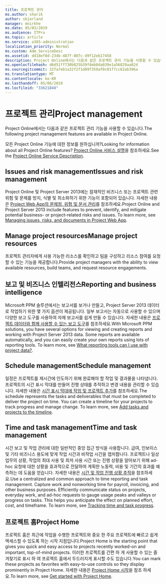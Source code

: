 ```yaml
---
title: 프로젝트 관리
ms.author: sharik
author: skjerland
manager: mnirkhe
ms.date: 05/03/2019
ms.audience: ITPro
ms.topic: article
ms.service: o365-administration
localization_priority: Normal
ms.custom: Adm_ServiceDesc
ms.assetid: dd18ef8d-234b-487f-807c-d9f12eb17458
description: Project Online에서는 다음과 같은 프로젝트 관리 기능을 사용할 수 있습니다.
ms.openlocfilehash: d6d51ff730b825b39fdeb8da039e1a56829aa82d
ms.sourcegitcommit: 32fa7eb1a32f2f1d89f359af0c01f7cc62ab396a
ms.translationtype: MT
ms.contentlocale: ko-KR
ms.lasthandoff: 05/06/2019
ms.locfileid: "33621848"
---
```

# <a name="project-management"></a><span data-ttu-id="1855d-103">프로젝트 관리</span><span class="sxs-lookup"><span data-stu-id="1855d-103">Project management</span></span>

<span data-ttu-id="1855d-104">Project Online에서는 다음과 같은 프로젝트 관리 기능을 사용할 수 있습니다.</span><span class="sxs-lookup"><span data-stu-id="1855d-104">The following project management features are available in Project Online.</span></span>
  
<span data-ttu-id="1855d-105">모든 Project Online 기능에 대한 정보를 원하십니까?</span><span class="sxs-lookup"><span data-stu-id="1855d-105">Looking for information about all Project Online features?</span></span> <span data-ttu-id="1855d-106">[Project Online 서비스 설명](project-online-service-description.md)을 참조하세요.</span><span class="sxs-lookup"><span data-stu-id="1855d-106">See the [Project Online Service Description](project-online-service-description.md).</span></span>
  
## <a name="issues-and-risk-management"></a><span data-ttu-id="1855d-107">Issues and risk management</span><span class="sxs-lookup"><span data-stu-id="1855d-107">Issues and risk management</span></span>
<span data-ttu-id="1855d-108"><a name="bkmk_IssuesRiskManagement"> </a></span><span class="sxs-lookup"><span data-stu-id="1855d-108"></span></span>

<span data-ttu-id="1855d-p102">Project Online 및 Project Server 2013에는 잠재적인 비즈니스 또는 프로젝트 관련 위험 및 문제를 방지, 식별 및 최소화하기 위한 기능이 포함되어 있습니다. 자세한 내용은 [Project Web App의 문제점, 위험 및 문서 관리](https://go.microsoft.com/fwlink/?LinkId=402634)를 참조하세요.</span><span class="sxs-lookup"><span data-stu-id="1855d-p102">Project Online and Project Server 2013 include features to prevent, identify, and mitigate potential business- or project-related risks and issues. To learn more, see [Managing issues, risks, and documents in Project Web App](https://go.microsoft.com/fwlink/?LinkId=402634).</span></span>
  
## <a name="manage-project-resources"></a><span data-ttu-id="1855d-111">Manage project resources</span><span class="sxs-lookup"><span data-stu-id="1855d-111">Manage project resources</span></span>
<span data-ttu-id="1855d-112"><a name="bkmk_ManageProjectResources"> </a></span><span class="sxs-lookup"><span data-stu-id="1855d-112"></span></span>

<span data-ttu-id="1855d-113">프로젝트 관리자에게 사용 가능한 리소스를 확인하고 팀을 구성하고 리소스 참여를 요청할 수 있는 기능을 제공합니다.</span><span class="sxs-lookup"><span data-stu-id="1855d-113">Provide project managers with the ability to view available resources, build teams, and request resource engagements.</span></span>
  
## <a name="reporting-and-business-intelligence"></a><span data-ttu-id="1855d-114">보고 및 비즈니스 인텔리전스</span><span class="sxs-lookup"><span data-stu-id="1855d-114">Reporting and business intelligence</span></span>
<span data-ttu-id="1855d-115"><a name="bkmk_ReportingBusinessIntelligence"> </a></span><span class="sxs-lookup"><span data-stu-id="1855d-115"></span></span>

<span data-ttu-id="1855d-p103">Microsoft PPM 솔루션에서는 보고서를 보거나 만들고, Project Server 2013 데이터로 작업하기 위한 몇 가지 옵션이 제공됩니다. 일부 보고서는 자동으로 사용할 수 있으며 다양한 보고 도구를 사용하여 자체 보고서를 쉽게 만들 수 있습니다. 자세한 내용은 [프로젝트 데이터와 함께 사용할 수 있는 보고 도구](https://go.microsoft.com/fwlink/?LinkId=402642)를 참조하세요.</span><span class="sxs-lookup"><span data-stu-id="1855d-p103">With Microsoft PPM solutions, you have several options for viewing and creating reports and working with Project Server 2013 data. Some reports are available automatically, and you can easily create your own reports using lots of reporting tools. To learn more, see [What reporting tools can I use with project data?](https://go.microsoft.com/fwlink/?LinkId=402642).</span></span>
  
## <a name="schedule-management"></a><span data-ttu-id="1855d-119">Schedule management</span><span class="sxs-lookup"><span data-stu-id="1855d-119">Schedule management</span></span>
<span data-ttu-id="1855d-120"><a name="bkmk_ScheduleManagement"> </a></span><span class="sxs-lookup"><span data-stu-id="1855d-120"></span></span>

<span data-ttu-id="1855d-p104">일정은 프로젝트를 제시간에 인도하기 위해 완료해야 할 작업 및 결과물을 나타냅니다. 프로젝트의 시간 표시 막대를 만들어 진행 상태를 추적하고 변경 내용을 관리할 수 있습니다. 자세한 내용은 [시간 표시 막대에 작업 및 프로젝트 추가](https://go.microsoft.com/fwlink/?LinkID=402655)를 참조하세요.</span><span class="sxs-lookup"><span data-stu-id="1855d-p104">The schedule represents the tasks and deliverables that must be completed to deliver the project on time. You can create a timeline for your projects to track progress and manage change. To learn more, see [Add tasks and projects to the timeline](https://go.microsoft.com/fwlink/?LinkID=402655).</span></span>
  
## <a name="time-and-task-management"></a><span data-ttu-id="1855d-124">Time and task management</span><span class="sxs-lookup"><span data-stu-id="1855d-124">Time and task management</span></span>
<span data-ttu-id="1855d-125"><a name="bkmk_TimeTaskManagement"> </a></span><span class="sxs-lookup"><span data-stu-id="1855d-125"></span></span>

<span data-ttu-id="1855d-p105">시간 보고 및 작업 관리에 대한 일반적인 중앙 접근 방식을 사용합니다. 급여, 인보이스 및 기타 비즈니스 용도에 맞게 작업 시간과 비작업 시간을 캡처합니다. 프로젝트나 일상 업무의 상황, 작업의 최대 사용 및 최저 사용 시간 또는 진행 상황을 알아보기 위해 ad-hoc 요청에 대한 상황을 효과적으로 전달하여 계획한 노동력, 비용 및 기간의 효과를 예측하는 데 도움을 얻습니다. 자세한 내용은 [시간 및 작업 진행 상황 추적](https://go.microsoft.com/fwlink/p/?LinkId=271321)을 참조하세요.</span><span class="sxs-lookup"><span data-stu-id="1855d-p105">Use a centralized and common approach to time reporting and task management. Capture work and nonworking time for payroll, invoicing, and other business purposes. Efficiently communicate status on projects, everyday work, and ad-hoc requests to gauge usage peaks and valleys or progress on tasks. This helps you anticipate the effect on planned effort, cost, and timeframe. To learn more, see [Tracking time and task progress](https://go.microsoft.com/fwlink/p/?LinkId=271321).</span></span>

## <a name="project-home"></a><span data-ttu-id="1855d-131">프로젝트 홈</span><span class="sxs-lookup"><span data-stu-id="1855d-131">Project Home</span></span>
<span data-ttu-id="1855d-132">프로젝트 홈은 최근에 작업을 수행한 프로젝트와 중요 한 주요 프로젝트에 빠르고 쉽게 액세스할 수 있도록 하는 시작 지점입니다.</span><span class="sxs-lookup"><span data-stu-id="1855d-132">Project Home is the starting point that gives you quick and easy access to projects recently worked-on and important, top-of-mind projects.</span></span> <span data-ttu-id="1855d-133">이러한 프로젝트를 간편 하 게 사용할 수 있는 즐겨찾기로 표시 하 여 프로젝트 홈에서 두드러지게 표시할 수도 있습니다.</span><span class="sxs-lookup"><span data-stu-id="1855d-133">You can mark these projects as favorites with easy-to-use controls so they display prominently in Project Home.</span></span> <span data-ttu-id="1855d-134">자세한 내용은 [Project Home 시작](https://support.office.com/article/get-started-with-project-home-a3b38418-35e7-4df4-8e4a-ba6a4fa0562a?ui=en-US&rs=en-US&ad=US)을 참조 하세요.</span><span class="sxs-lookup"><span data-stu-id="1855d-134">To learn more, see [Get started with Project Home](https://support.office.com/article/get-started-with-project-home-a3b38418-35e7-4df4-8e4a-ba6a4fa0562a?ui=en-US&rs=en-US&ad=US).</span></span>

